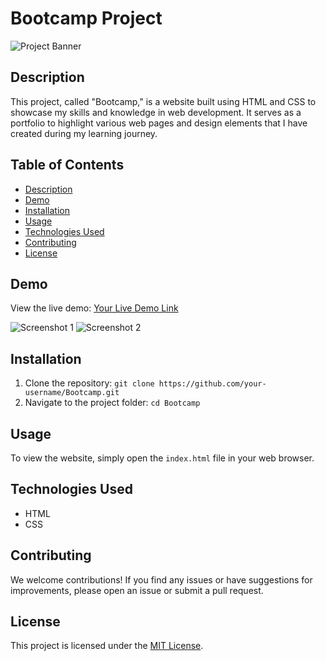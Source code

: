 # Bootcamp Project

![Project Banner](link-to-your-project-banner-image.png) <!-- Optional: Add a banner image to make your README visually appealing -->

## Description

This project, called "Bootcamp," is a website built using HTML and CSS to showcase my skills and knowledge in web development. It serves as a portfolio to highlight various web pages and design elements that I have created during my learning journey.

## Table of Contents

- [Description](#description)
- [Demo](#demo)
- [Installation](#installation)
- [Usage](#usage)
- [Technologies Used](#technologies-used)
- [Contributing](#contributing)
- [License](#license)

## Demo

<!-- Provide a link to a live demo of your project, if available -->
View the live demo: [Your Live Demo Link](link-to-your-live-demo)

<!-- You can also include screenshots or GIFs showing different parts of your project -->
![Screenshot 1](link-to-screenshot-1.png)
![Screenshot 2](link-to-screenshot-2.png)

## Installation

1. Clone the repository: `git clone https://github.com/your-username/Bootcamp.git`
2. Navigate to the project folder: `cd Bootcamp`

## Usage

<!-- Provide instructions on how to run or use your project -->

To view the website, simply open the `index.html` file in your web browser.

## Technologies Used

- HTML
- CSS

<!-- You can add more sections to include other technologies or libraries used in your project -->

## Contributing

<!-- Provide guidelines on how other developers can contribute to your project, if applicable -->
We welcome contributions! If you find any issues or have suggestions for improvements, please open an issue or submit a pull request.

## License

<!-- Mention the license under which you are releasing your project -->
This project is licensed under the [MIT License](link-to-your-license-file).
